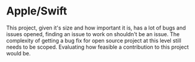 # Apple/Swift 

This project, given it's size and how important it is, has a lot of bugs and issues opened, finding an issue to work on shouldn't be an issue. The complexity of getting a bug fix for open source project at this level still needs to be scoped. Evaluating how feasible a contribution to this project would be. 
